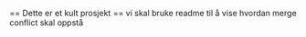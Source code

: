== Dette er et kult prosjekt == 
vi skal bruke readme til å vise hvordan merge conflict skal oppstå
